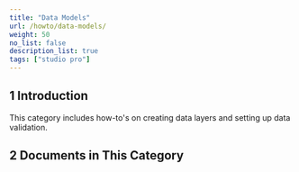 ```yaml
---
title: "Data Models"
url: /howto/data-models/
weight: 50
no_list: false
description_list: true
tags: ["studio pro"]
---
```


## 1 Introduction

This category includes how-to's on creating data layers and setting up data validation.

## 2 Documents in This Category
